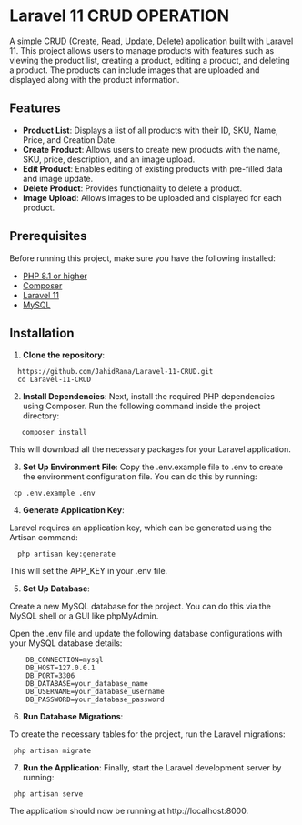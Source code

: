 # Laravel 11 CRUD OPERATION

A simple CRUD (Create, Read, Update, Delete) application built with Laravel 11. This project allows users to manage products with features such as viewing the product list, creating a product, editing a product, and deleting a product. The products can include images that are uploaded and displayed along with the product information.

## Features

- **Product List**: Displays a list of all products with their ID, SKU, Name, Price, and Creation Date.
- **Create Product**: Allows users to create new products with the name, SKU, price, description, and an image upload.
- **Edit Product**: Enables editing of existing products with pre-filled data and image update.
- **Delete Product**: Provides functionality to delete a product.
- **Image Upload**: Allows images to be uploaded and displayed for each product.

## Prerequisites

Before running this project, make sure you have the following installed:

- [PHP 8.1 or higher](https://www.php.net/downloads.php)
- [Composer](https://getcomposer.org/)
- [Laravel 11](https://laravel.com/docs/11.x)
- [MySQL](https://www.mysql.com/)

## Installation

1. **Clone the repository**:

 ```
   https://github.com/JahidRana/Laravel-11-CRUD.git
   cd Laravel-11-CRUD
 ```
2. **Install Dependencies**:
Next, install the required PHP dependencies using Composer. Run the following command inside the project directory:

```
   composer install
```
This will download all the necessary packages for your Laravel application.


3. **Set Up Environment File**:
Copy the .env.example file to .env to create the environment configuration file. You can do this by running:

```
 cp .env.example .env
```

4. **Generate Application Key**:

Laravel requires an application key, which can be generated using the Artisan command:
 
```
  php artisan key:generate
```

This will set the APP_KEY in your .env file.

5. **Set Up Database**:

Create a new MySQL database for the project. You can do this via the MySQL shell or a GUI like phpMyAdmin.

Open the .env file and update the following database configurations with your MySQL database details:

```
    DB_CONNECTION=mysql
    DB_HOST=127.0.0.1
    DB_PORT=3306
    DB_DATABASE=your_database_name
    DB_USERNAME=your_database_username
    DB_PASSWORD=your_database_password
```

 6. **Run Database Migrations**:

To create the necessary tables for the project, run the Laravel migrations:  
```
 php artisan migrate
```
7. **Run the Application**:
Finally, start the Laravel development server by running:

```
 php artisan serve
```
The application should now be running at http://localhost:8000. 



